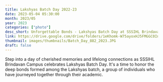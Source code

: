 ```yaml
---
title: Lakshyas Batch Day 2022-23
date: 2023-05-04 05:30:00
month: 2023/05
year: 2023
categories: ["photo"]
desc_short: Unforgettable Bonds - Lakshyas Batch Day at SSSIHL Brindavan Campus - Celebrating Lifelong Connections and Cherished Memories
link: https://drive.google.com/drive/folders/1eKhomk-W75ayoxHJ5FMGGC0Indm6pXsY?usp=share_link
thumbnail: images/thumbnails/Batch_Day_882_2023.JPG
draft: false
---
```


 Step into a day of cherished memories and lifelong connections as SSSIHL Brindavan Campus celebrates Lakshyas Batch Day. It's a time to honor the deep bonds formed among the Lakshyas batch, a group of individuals who have journeyed together through their academic.
